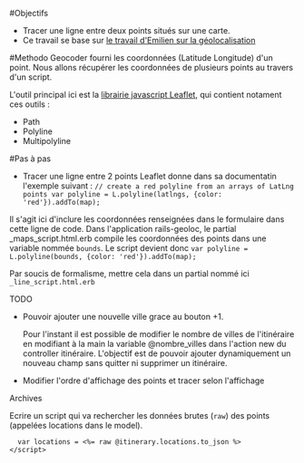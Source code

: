 #Objectifs
* Tracer une ligne entre deux points situés sur une carte.
* Ce travail se base sur [le travail d'Emilien sur la géolocalisation](https://github.com/simplonco/rails-geoloc)

#Methodo
Geocoder fourni les coordonnées (Latitude Longitude) d'un point.
Nous allons récupérer les coordonnées de plusieurs points au travers d'un script.

L'outil principal ici est la [librairie javascript Leaflet](http://leafletjs.com/reference.html), qui contient notament ces outils :
* Path
* Polyline
* Multipolyline

#Pas à pas
 * Tracer une ligne entre 2 points
Leaflet donne dans sa documentatin l'exemple suivant : 
`// create a red polyline from an arrays of LatLng points
var polyline = L.polyline(latlngs, {color: 'red'}).addTo(map);`

Il s'agit ici d'inclure les coordonnées renseignées dans le formulaire dans cette ligne de code. 
Dans l'application rails-geoloc, le partial _maps_script.html.erb compile les coordonnées des points dans une variable nommée `bounds`.
Le script devient donc
`var polyline = L.polyline(bounds, {color: 'red'}).addTo(map);`

Par soucis de formalisme, mettre cela dans un partial nommé ici `_line_script.html.erb`


TODO

* Pouvoir ajouter une nouvelle ville grace au bouton +1.

	Pour l'instant il est possible de modifier le nombre de villes de l'itinéraire en modifiant à la main la variable @nombre_villes dans l'action new du controller itinéraire. L'objectif est de pouvoir ajouter dynamiquement un nouveau champ sans quitter ni supprimer un itinéraire. 

* Modifier l'ordre d'affichage des points et tracer selon l'affichage

Archives

Ecrire un script qui va rechercher les données brutes (`raw`) des points (appelées locations dans le model).

``` <script>
  var locations = <%= raw @itinerary.locations.to_json %>
</script>






